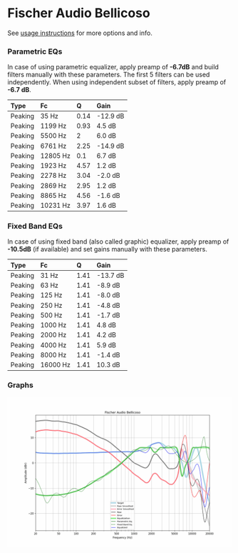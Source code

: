 # Fischer Audio Bellicoso
See [usage instructions](https://github.com/jaakkopasanen/AutoEq#usage) for more options and info.

### Parametric EQs
In case of using parametric equalizer, apply preamp of **-6.7dB** and build filters manually
with these parameters. The first 5 filters can be used independently.
When using independent subset of filters, apply preamp of **-6.7 dB**.

| Type    | Fc       |    Q | Gain     |
|:--------|:---------|:-----|:---------|
| Peaking | 35 Hz    | 0.14 | -12.9 dB |
| Peaking | 1199 Hz  | 0.93 | 4.5 dB   |
| Peaking | 5500 Hz  | 2    | 6.0 dB   |
| Peaking | 6761 Hz  | 2.25 | -14.9 dB |
| Peaking | 12805 Hz | 0.1  | 6.7 dB   |
| Peaking | 1923 Hz  | 4.57 | 1.2 dB   |
| Peaking | 2278 Hz  | 3.04 | -2.0 dB  |
| Peaking | 2869 Hz  | 2.95 | 1.2 dB   |
| Peaking | 8865 Hz  | 4.56 | -1.6 dB  |
| Peaking | 10231 Hz | 3.97 | 1.6 dB   |

### Fixed Band EQs
In case of using fixed band (also called graphic) equalizer, apply preamp of **-10.5dB**
(if available) and set gains manually with these parameters.

| Type    | Fc       |    Q | Gain     |
|:--------|:---------|:-----|:---------|
| Peaking | 31 Hz    | 1.41 | -13.7 dB |
| Peaking | 63 Hz    | 1.41 | -8.9 dB  |
| Peaking | 125 Hz   | 1.41 | -8.0 dB  |
| Peaking | 250 Hz   | 1.41 | -4.8 dB  |
| Peaking | 500 Hz   | 1.41 | -1.7 dB  |
| Peaking | 1000 Hz  | 1.41 | 4.8 dB   |
| Peaking | 2000 Hz  | 1.41 | 4.2 dB   |
| Peaking | 4000 Hz  | 1.41 | 5.9 dB   |
| Peaking | 8000 Hz  | 1.41 | -1.4 dB  |
| Peaking | 16000 Hz | 1.41 | 10.3 dB  |

### Graphs
![](./Fischer%20Audio%20Bellicoso.png)